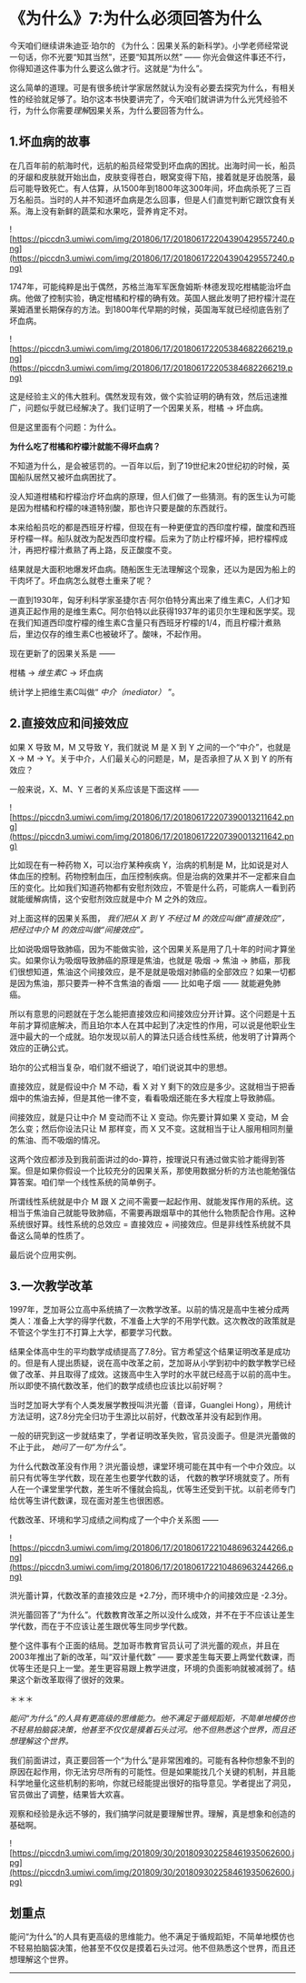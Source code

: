 # 《为什么》7:为什么必须回答为什么

今天咱们继续讲朱迪亚·珀尔的 《为什么：因果关系的新科学》。小学老师经常说一句话，你不光要“知其当然”，还要“知其所以然” —— 你光会做这件事还不行，你得知道这件事为什么要这么做才行。这就是“为什么”。

这么简单的道理。可是有很多统计学家居然就认为没有必要去探究为什么，有相关性的经验就足够了。珀尔这本书快要讲完了，今天咱们就讲讲为什么光凭经验不行，为什么你需要*理解*因果关系，为什么要回答为什么。

## 1.坏血病的故事

在几百年前的航海时代，远航的船员经常受到坏血病的困扰。出海时间一长，船员的牙龈和皮肤就开始出血，皮肤变得苍白，眼窝变得下陷，接着就是牙齿脱落，最后可能导致死亡。有人估算，从1500年到1800年这300年间，坏血病杀死了三百万名船员。当时的人并不知道坏血病是怎么回事，但是人们直觉判断它跟饮食有关系。海上没有新鲜的蔬菜和水果吃，营养肯定不对。

![https://piccdn3.umiwi.com/img/201806/17/201806172204390429557240.png](https://piccdn3.umiwi.com/img/201806/17/201806172204390429557240.png)

1747年，可能纯粹是出于偶然，苏格兰海军军医詹姆斯·林德发现吃柑橘能治坏血病。他做了控制实验，确定柑橘和柠檬的确有效。英国人据此发明了把柠檬汁混在莱姆酒里长期保存的方法。到1800年代早期的时候，英国海军就已经彻底告别了坏血病。

![https://piccdn3.umiwi.com/img/201806/17/201806172205384682266219.png](https://piccdn3.umiwi.com/img/201806/17/201806172205384682266219.png)

这是经验主义的伟大胜利。偶然发现有效，做个实验证明的确有效，然后迅速推广，问题似乎就已经解决了。我们证明了一个因果关系，柑橘 → 坏血病。

但是这里面有个问题：为什么。

 **为什么吃了柑橘和柠檬汁就能不得坏血病？**

不知道为什么，是会被惩罚的。一百年以后，到了19世纪末20世纪初的时候，英国船队居然又被坏血病困扰了。

没人知道柑橘和柠檬治疗坏血病的原理，但人们做了一些猜测。有的医生认为可能是因为柑橘和柠檬的味道特别酸，那也许只要是酸的东西就行。

本来给船员吃的都是西班牙柠檬，但现在有一种更便宜的西印度柠檬，酸度和西班牙柠檬一样。船队就改为配发西印度柠檬。后来为了防止柠檬坏掉，把柠檬榨成汁，再把柠檬汁煮熟了再上路，反正酸度不变。

结果就是大面积地爆发坏血病。随船医生无法理解这个现象，还以为是因为船上的干肉坏了。坏血病怎么就卷土重来了呢？

一直到1930年，匈牙利科学家圣捷尔吉·阿尔伯特分离出来了维生素C，人们才知道真正起作用的是维生素C。阿尔伯特以此获得1937年的诺贝尔生理和医学奖。现在我们知道西印度柠檬的维生素C含量只有西班牙柠檬的1/4，而且柠檬汁煮熟后，里边仅存的维生素C也被破坏了。酸味，不起作用。

现在更新了的因果关系是 ——

柑橘 → *维生素C* → 坏血病

统计学上把维生素C叫做“ *中介（mediator）* ”。

## 2.直接效应和间接效应

如果 X 导致 M，M 又导致 Y，我们就说 M 是 X 到 Y 之间的一个“中介”，也就是 X → M → Y。关于中介，人们最关心的问题是，M，是否承担了从 X 到 Y 的所有效应？

一般来说，X、M、Y 三者的关系应该是下面这样 —— 

![https://piccdn3.umiwi.com/img/201806/17/201806172207390013211642.png](https://piccdn3.umiwi.com/img/201806/17/201806172207390013211642.png)

比如现在有一种药物 X，可以治疗某种疾病 Y，治病的机制是 M，比如说是对人体血压的控制。药物控制血压，血压控制疾病。但是治病的效果并不一定都来自血压的变化。比如我们知道药物都有安慰剂效应，不管是什么药，可能病人一看到药就能缓解病情，这个安慰剂效应就是中介 M 之外的效应。

对上面这样的因果关系图， *我们把从 X 到 Y 不经过 M 的效应叫做“直接效应”，把经过中介 M 的效应叫做“间接效应”。*

比如说吸烟导致肺癌，因为不能做实验，这个因果关系是用了几十年的时间才算坐实。如果你认为吸烟导致肺癌的原理是焦油，也就是 吸烟 → 焦油 → 肺癌，那我们很想知道，焦油这个间接效应，是不是就是吸烟对肺癌的全部效应？如果一切都是因为焦油，那只要弄一种不含焦油的香烟 —— 比如电子烟 —— 就能避免肺癌。

所以有意思的问题就在于怎么能把直接效应和间接效应分开计算。这个问题是十五年前才算彻底解决，而且珀尔本人在其中起到了决定性的作用，可以说是他职业生涯中最大的一个成就。珀尔发现以前人的算法只适合线性系统，他发明了计算两个效应的正确公式。

珀尔的公式相当复杂，咱们就不细说了，咱们说说其中的思想。

直接效应，就是假设中介 M 不动，看 X 对 Y 剩下的效应是多少。这就相当于把香烟中的焦油去掉，但是其他一律不变，看看吸烟还能在多大程度上导致肺癌。

间接效应，就是只让中介 M 变动而不让 X 变动。你先要计算如果 X 变动，M 会怎么变；然后你设法只让 M 那样变，而 X 又不变。这就相当于让人服用相同剂量的焦油、而不吸烟的情况。

这两个效应都涉及到我前面讲过的do-算符，按理说只有通过做实验才能得到答案。但是如果你假设一个比较充分的因果关系，那使用数据分析的方法也能勉强估算答案。咱们举一个线性系统的简单例子。

所谓线性系统就是中介 M 跟 X 之间不需要一起起作用、就能发挥作用的系统。这相当于焦油自己就能导致肺癌，不需要再跟烟草中的其他什么物质配合作用。这种系统很好算。线性系统的总效应 = 直接效应 + 间接效应。但是非线性系统就不具备这么简单的性质了。

最后说个应用实例。

## 3.一次教学改革

1997年，芝加哥公立高中系统搞了一次教学改革。以前的情况是高中生被分成两类人：准备上大学的得学代数，不准备上大学的不用学代数。这次教改的政策就是不管这个学生打不打算上大学，都要学习代数。

结果全体高中生的平均数学成绩提高了7.8分。官方希望这个结果证明改革是成功的。但是有人提出质疑，说在高中改革之前，芝加哥从小学到初中的数学教学已经做了改革、并且取得了成效。这拨高中生入学时的水平就已经高于以前的高中生。所以即使不搞代数改革，他们的数学成绩也应该比以前好啊？

当时芝加哥大学有个人类发展学教授叫洪光蕾（音译，Guanglei Hong），用统计方法证明，这7.8分完全归功于生源比以前好，代数改革并没有起到作用。

一般的研究到这一步就结束了，学者证明改革失败，官员没面子。但是洪光蕾做的不止于此， *她问了一句“为什么”。*

为什么代数改革没有作用？洪光蕾设想，课堂环境可能在其中有一个中介效应。以前只有优等生学代数，现在差生也要学代数的话， 代数的教学环境就变了。所有人在一个课堂里学代数，差生听不懂就会捣乱，优等生还受到干扰。以前老师专门给优等生讲代数课，现在面对差生也很困惑。

代数改革、环境和学习成绩之间构成了一个中介关系图 ——

![https://piccdn3.umiwi.com/img/201806/17/201806172210486963244266.png](https://piccdn3.umiwi.com/img/201806/17/201806172210486963244266.png)

洪光蕾计算，代数改革的直接效应是 +2.7分，而环境中介的间接效应是 -2.3分。

洪光蕾回答了“为什么”。代数教育改革之所以没什么成效，并不在于不应该让差生学代数，而在于不应该让差生跟优等生同步学代数。

整个这件事有个正面的结局。芝加哥市教育官员认可了洪光蕾的观点，并且在2003年推出了新的改革，叫“双计量代数” —— 要求差生每天要上两堂代数课，而优等生还是只上一堂。差生更容易跟上教学进度，环境的负面影响就被减弱了。结果这个新改革取得了很好的效果。

＊＊＊

 *能问“为什么”的人具有更高级的思维能力。他不满足于循规蹈矩，不简单地模仿也不轻易拍脑袋决策，他甚至不仅仅是摸着石头过河。他不但熟悉这个世界，而且还想理解这个世界。*

我们前面讲过，真正要回答一个“为什么”是非常困难的。可能有各种你想象不到的原因在起作用，你无法穷尽所有的可能性。但是如果能找几个关键的机制，并且能科学地量化这些机制的影响，你就已经能提出很好的指导意见。学者提出了洞见，官员做出了调整，结果皆大欢喜。

观察和经验是永远不够的，我们搞学问就是要理解世界。理解，真是想象和创造的基础啊。

![https://piccdn3.umiwi.com/img/201809/30/201809302258461935062600.jpg](https://piccdn3.umiwi.com/img/201809/30/201809302258461935062600.jpg)

## 划重点

能问“为什么”的人具有更高级的思维能力。他不满足于循规蹈矩，不简单地模仿也不轻易拍脑袋决策，他甚至不仅仅是摸着石头过河。他不但熟悉这个世界，而且还想理解这个世界。

---
